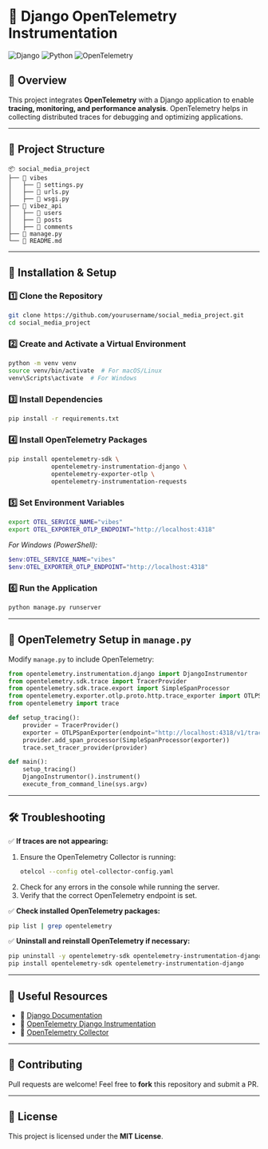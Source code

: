 # 📌 Django OpenTelemetry Instrumentation

![Django](https://img.shields.io/badge/Django-4.2-green?style=for-the-badge&logo=django) ![Python](https://img.shields.io/badge/Python-3.12-blue?style=for-the-badge&logo=python) ![OpenTelemetry](https://img.shields.io/badge/OpenTelemetry-1.30.0-purple?style=for-the-badge&logo=opentelemetry)

## 🚀 Overview
This project integrates **OpenTelemetry** with a Django application to enable **tracing, monitoring, and performance analysis**. OpenTelemetry helps in collecting distributed traces for debugging and optimizing applications.

---
## 📂 Project Structure
```
📦 social_media_project
├── 📂 vibes
│   ├── 📂 settings.py
│   ├── 📂 urls.py
│   ├── 📂 wsgi.py
├── 📂 vibez_api
│   ├── 📂 users
│   ├── 📂 posts
│   ├── 📂 comments
├── 📜 manage.py
└── 📜 README.md
```

---
## 🔧 Installation & Setup
### 1️⃣ **Clone the Repository**
```bash
git clone https://github.com/yourusername/social_media_project.git
cd social_media_project
```

### 2️⃣ **Create and Activate a Virtual Environment**
```bash
python -m venv venv
source venv/bin/activate  # For macOS/Linux
venv\Scripts\activate  # For Windows
```

### 3️⃣ **Install Dependencies**
```bash
pip install -r requirements.txt
```

### 4️⃣ **Install OpenTelemetry Packages**
```bash
pip install opentelemetry-sdk \
            opentelemetry-instrumentation-django \
            opentelemetry-exporter-otlp \
            opentelemetry-instrumentation-requests
```

### 5️⃣ **Set Environment Variables**
```bash
export OTEL_SERVICE_NAME="vibes"
export OTEL_EXPORTER_OTLP_ENDPOINT="http://localhost:4318"
```
_For Windows (PowerShell):_
```powershell
$env:OTEL_SERVICE_NAME="vibes"
$env:OTEL_EXPORTER_OTLP_ENDPOINT="http://localhost:4318"
```

### 6️⃣ **Run the Application**
```bash
python manage.py runserver
```

---
## 🎯 OpenTelemetry Setup in `manage.py`
Modify `manage.py` to include OpenTelemetry:
```python
from opentelemetry.instrumentation.django import DjangoInstrumentor
from opentelemetry.sdk.trace import TracerProvider
from opentelemetry.sdk.trace.export import SimpleSpanProcessor
from opentelemetry.exporter.otlp.proto.http.trace_exporter import OTLPSpanExporter
from opentelemetry import trace

def setup_tracing():
    provider = TracerProvider()
    exporter = OTLPSpanExporter(endpoint="http://localhost:4318/v1/traces")
    provider.add_span_processor(SimpleSpanProcessor(exporter))
    trace.set_tracer_provider(provider)

def main():
    setup_tracing()
    DjangoInstrumentor().instrument()
    execute_from_command_line(sys.argv)
```

---
## 🛠 Troubleshooting
✅ **If traces are not appearing:**
1. Ensure the OpenTelemetry Collector is running:
   ```bash
   otelcol --config otel-collector-config.yaml
   ```
2. Check for any errors in the console while running the server.
3. Verify that the correct OpenTelemetry endpoint is set.

✅ **Check installed OpenTelemetry packages:**
```bash
pip list | grep opentelemetry
```

✅ **Uninstall and reinstall OpenTelemetry if necessary:**
```bash
pip uninstall -y opentelemetry-sdk opentelemetry-instrumentation-django
pip install opentelemetry-sdk opentelemetry-instrumentation-django
```

---
## 📌 Useful Resources
- 📖 [Django Documentation](https://docs.djangoproject.com/en/4.2/)
- 📖 [OpenTelemetry Django Instrumentation](https://opentelemetry.io/docs/python/instrumentation/django/)
- 📖 [OpenTelemetry Collector](https://opentelemetry.io/docs/collector/)

---
## 🤝 Contributing
Pull requests are welcome! Feel free to **fork** this repository and submit a PR.

---
## 📝 License
This project is licensed under the **MIT License**.
